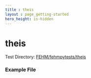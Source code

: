 ```yaml
---
title : theis
layout : page_getting-started
hero_height: is-hidden
---
```


# theis



Test Directory: [FEHM/fehmpytests/theis](https://github.com/lanl/FEHM/tree/master/fehmpytests/theis)


### Example File
<pre>

</pre>
